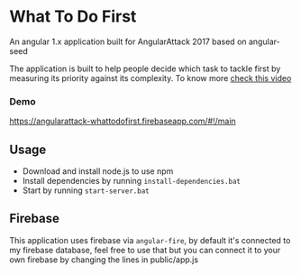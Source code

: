 # What To Do First
An angular 1.x application built for AngularAttack 2017 based on angular-seed

The application is built to help people decide which task to tackle first by measuring its priority against its complexity. To know more [check this video](https://www.youtube.com/watch?v=Ufq5xA_9LGk)

### Demo
https://angularattack-whattodofirst.firebaseapp.com/#!/main

## Usage
- Download and install node.js to use npm
- Install dependencies by running `install-dependencies.bat`
- Start by running `start-server.bat`

## Firebase
This application uses firebase via `angular-fire`, by default it's connected to my firebase database, feel free to use that but you can connect it to your own firebase by changing the lines in public/app.js
